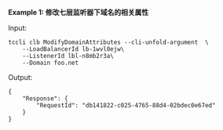 **Example 1: 修改七层监听器下域名的相关属性**



Input: 

```
tccli clb ModifyDomainAttributes --cli-unfold-argument  \
    --LoadBalancerId lb-1wvl0ejw\
    --ListenerId lbl-n8mb2r3a\
    --Domain foo.net
```

Output: 
```
{
    "Response": {
        "RequestId": "db141822-c025-4765-88d4-02bdec0e67ed"
    }
}
```


